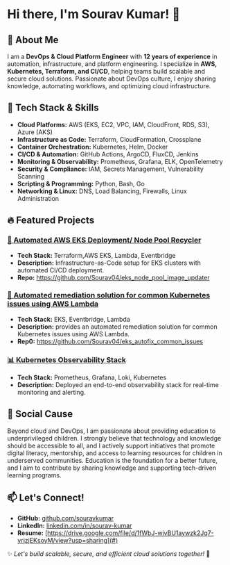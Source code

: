 # Hi there, I'm Sourav Kumar! 👋

## 🚀 About Me
I am a **DevOps & Cloud Platform Engineer** with **12 years of experience** in automation, infrastructure, and platform engineering. I specialize in **AWS, Kubernetes, Terraform, and CI/CD**, helping teams build scalable and secure cloud solutions. Passionate about DevOps culture, I enjoy sharing knowledge, automating workflows, and optimizing cloud infrastructure.

## 🔧 Tech Stack & Skills
- **Cloud Platforms:** AWS (EKS, EC2, VPC, IAM, CloudFront, RDS, S3), Azure (AKS)
- **Infrastructure as Code:** Terraform, CloudFormation, Crossplane
- **Container Orchestration:** Kubernetes, Helm, Docker
- **CI/CD & Automation:** GitHub Actions, ArgoCD, FluxCD, Jenkins
- **Monitoring & Observability:** Prometheus, Grafana, ELK, OpenTelemetry
- **Security & Compliance:** IAM, Secrets Management, Vulnerability Scanning
- **Scripting & Programming:** Python, Bash, Go
- **Networking & Linux:** DNS, Load Balancing, Firewalls, Linux Administration

## 🔥 Featured Projects
### [🌟 Automated AWS EKS Deployment/ Node Pool Recycler](#)
- **Tech Stack:** Terraform,AWS EKS, Lambda, Eventbridge
- **Description:** Infrastructure-as-Code setup for EKS clusters with automated CI/CD deployment.
- **Repo:** https://github.com/Sourav04/eks_node_pool_image_updater

### [🔐 Automated remediation solution for common Kubernetes issues using AWS Lambda](#)
- **Tech Stack:** EKS, Eventbridge, Lambda
- **Description:** provides an automated remediation solution for common Kubernetes issues using AWS Lambda.
- **Rep0:** https://github.com/Sourav04/eks_autofix_common_issues 

### [📊 Kubernetes Observability Stack](#)
- **Tech Stack:** Prometheus, Grafana, Loki, Kubernetes
- **Description:** Deployed an end-to-end observability stack for real-time monitoring and alerting.

## 🎯 Social Cause
Beyond cloud and DevOps, I am passionate about providing education to underprivileged children. I strongly believe that technology and knowledge should be accessible to all, and I actively support initiatives that promote digital literacy, mentorship, and access to learning resources for children in underserved communities. Education is the foundation for a better future, and I aim to contribute by sharing knowledge and supporting tech-driven learning programs.

## 📫 Let's Connect!
- **GitHub:** [github.com/souravkumar](#)
- **LinkedIn:** [linkedin.com/in/sourav-kumar](#)
- **Resume:** [https://drive.google.com/file/d/1fWbJ-wivBU1aywzk2Jq7-yrjzjEKsoyM/view?usp=sharing](#)

✨ _Let's build scalable, secure, and efficient cloud solutions together!_ 🚀
